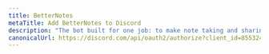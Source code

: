 ```yaml
---
title: BetterNotes
metaTitle: Add BetterNotes to Discord
description: "The bot built for one job: to make note taking and sharing even more powerful"
canonicalUrl: https://discord.com/api/oauth2/authorize?client_id=855324401373544458&permissions=519232&scope=bot
---
```


<Redirect :to="$frontmatter.canonicalUrl" />
